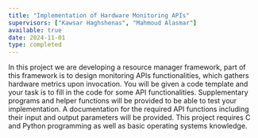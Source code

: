 ```yaml
---
title: "Implementation of Hardware Monitoring APIs"
supervisors: ["Kawsar Haghshenas", "Mahmoud Alasmar"]
available: true
date: 2024-11-01
type: completed
---
```

In this project we are developing a resource manager framework, part of this framework is to design monitoring APIs functionalities, which gathers hardware metrics upon invocation. You will be given a code template and your task is to fill in the code for some API functionalities. Supplementary programs and helper functions will be provided to be able to test your implementation. A documentation for the required API functions including their input and output parameters will be provided. This project requires C and Python programming as well as basic operating systems knowledge. 